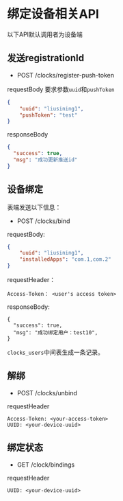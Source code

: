 # 绑定设备相关API

以下API默认调用者为设备端

## 发送registrationId

* POST /clocks/register-push-token

requestBody
要求参数`uuid`和`pushToken`

```json
{
	"uuid": "liusining1",
	"pushToken": "test"
}
```

responseBody

```json
{
  "success": true,
  "msg": "成功更新推送id"
}
```


## 设备绑定

表端发送以下信息：

* POST /clocks/bind

requestBody:

```json
{
 	"uuid": "liusining1",
 	"installedApps": "com.1,com.2"
}
```

requestHeader：

	Access-Token： <user's access token>

responseBody:

	{
	  "success": true,
	  "msg": "成功绑定用户：test10",
	}

`clocks_users`中间表生成一条记录。

## 解绑

* POST /clocks/unbind

requestHeader
```
Access-Token: <your-access-token>
UUID: <your-device-uuid>
```

## 绑定状态

* GET /clock/bindings

requestHeader
```
UUID: <your-device-uuid>
```
